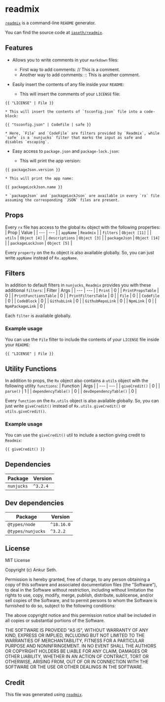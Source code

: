 
# readmix

[`readmix`](https://www.npmjs.com/package/readmix) is a command-line `README` generator.

You can find the source code at [`iaseth/readmix`](https://github.com/iaseth/readmix).



## Features
* Allows you to write comments in your `markdown` files:

    * First way to add comments:
        // This is a comment.
    * Another way to add comments:
        :: This is another comment.

* Easily insert the contents of any file inside your `README`:

    * This will insert the comments of your `LICENSE` file:

```
{{ "LICENSE" | File }}
```

    * This will insert the contents of `tsconfig.json` file into a code-block:

```
{{ "tsconfig.json" | CodeFile | safe }}
```

    * Here, `File` and `CodeFile` are filters provided by `Readmix`, while `safe` is a `nunjucks` filter that marks the input as safe and disables `escaping`.

* Easy access to `package.json` and `package-lock.json`:

    * This will print the app version:

```
{{ packageJson.version }}
```

    * This will print the app name:

```
{{ packageLockJson.name }}
```

    * `packageJson` and `packageLockJson` are available in every `rx` file assuming the corresponding `JSON` files are present.



## Props

Every `rx` file has access to the global `Rx` object with the following properties:
| Prop | Value |
| --- | --- |
| `appName` | `Readmix` |
| `filters` | `Object [11]` |
| `utils` | `Object [4]` |
| `descriptions` | `Object [3]` |
| `packageJson` | `Object [14]` |
| `packageLockJson` | `Object [5]` |


Every `property` on the `Rx` object is also available globally.
So, you can just write `appName` instead of `Rx.appName`.



## Filters

In addition to default filters in `nunjucks`, `Readmix` provides you with these additional `filters`:
| Filter | Args |
| --- | --- |
| `Print` | 0 |
| `PrintPropsTable` | 0 |
| `PrintFunctionsTable` | 0 |
| `PrintFiltersTable` | 0 |
| `File` | 0 |
| `CodeFile` | 0 |
| `CodeBlock` | 0 |
| `GithubLink` | 0 |
| `GithubRepoLink` | 0 |
| `NpmLink` | 0 |
| `NpmPackageLink` | 0 |

Each `filter` is available globally.


### Example usage
You can use the `File` filter to include the contents of your `LICENSE` file inside your `README`:


```
{{ "LICENSE" | File }}
```




## Utility Functions

In addition to props, the `Rx` object also contains a `utils` object with the following utility `functions`:
| Function | Args |
| --- | --- |
| `giveCredit()` | 0 |
| `parse()` | 1 |
| `dependencyTable()` | 0 |
| `devDependencyTable()` | 0 |


Every `function` on the `Rx.utils` object is also available globally.
So, you can just write `giveCredit()` instead of `Rx.utils.giveCredit()` or `utils.giveCredit()`.

### Example usage
You can use the `giveCredit()` util to include a section giving credit to `Readmix`:


```
{{ giveCredit() }}
```




## Dependencies
| Package | Version |
| --- | --- |
| `nunjucks` | `^3.2.4` |



## Dev dependencies
| Package | Version |
| --- | --- |
| `@types/node` | `^18.16.0` |
| `@types/nunjucks` | `^3.2.2` |



## License
MIT License

Copyright (c) Ankur Seth.

Permission is hereby granted, free of charge, to any person obtaining a copy
of this software and associated documentation files (the &quot;Software&quot;), to deal
in the Software without restriction, including without limitation the rights
to use, copy, modify, merge, publish, distribute, sublicense, and/or sell
copies of the Software, and to permit persons to whom the Software is
furnished to do so, subject to the following conditions:

The above copyright notice and this permission notice shall be included in all
copies or substantial portions of the Software.

THE SOFTWARE IS PROVIDED &quot;AS IS&quot;, WITHOUT WARRANTY OF ANY KIND, EXPRESS OR
IMPLIED, INCLUDING BUT NOT LIMITED TO THE WARRANTIES OF MERCHANTABILITY,
FITNESS FOR A PARTICULAR PURPOSE AND NONINFRINGEMENT. IN NO EVENT SHALL THE
AUTHORS OR COPYRIGHT HOLDERS BE LIABLE FOR ANY CLAIM, DAMAGES OR OTHER
LIABILITY, WHETHER IN AN ACTION OF CONTRACT, TORT OR OTHERWISE, ARISING FROM,
OUT OF OR IN CONNECTION WITH THE SOFTWARE OR THE USE OR OTHER DEALINGS IN THE
SOFTWARE.


## Credit

This file was generated using [`readmix`](https://github.com/iaseth/readmix).

